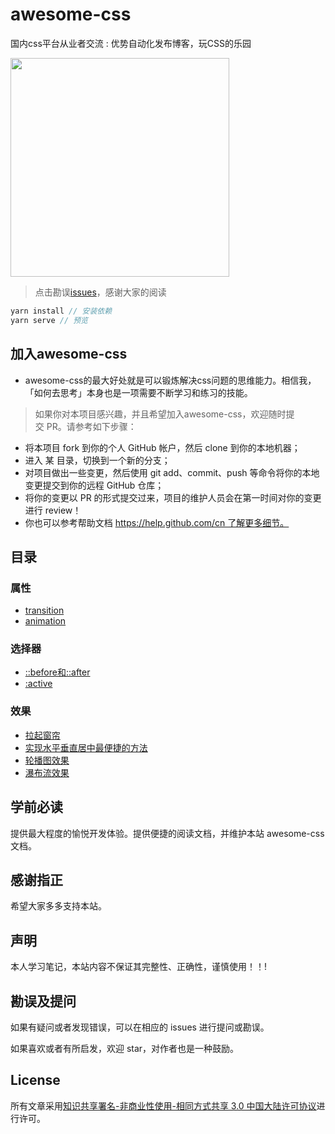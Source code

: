 # awesome-css

国内css平台从业者交流 : 优势自动化发布博客，玩CSS的乐园

<img align='center' src='https://user-images.githubusercontent.com/59645426/176986758-b6b0a15a-f834-4fd4-8965-980335d7eff7.jpg' width='350'>

> 点击勘误[issues](https://github.com/webVueBlog/awesome-css/issues)，感谢大家的阅读

```js
yarn install // 安装依赖
yarn serve // 预览
```

## 加入awesome-css

- awesome-css的最大好处就是可以锻炼解决css问题的思维能力。相信我，「如何去思考」​ 本身也是一项需要不断学习和练习的技能。

> 如果你对本项目感兴趣，并且希望加入awesome-css，欢迎随时提交 PR。请参考如下步骤：
- 将本项目 fork 到你的个人 GitHub 帐户，然后 clone 到你的本地机器；
- 进入 某 目录，切换到一个新的分支；
- 对项目做出一些变更，然后使用 git add、commit、push 等命令将你的本地变更提交到你的远程 GitHub 仓库；
- 将你的变更以 PR 的形式提交过来，项目的维护人员会在第一时间对你的变更进行 review！
- 你也可以参考帮助文档 https://help.github.com/cn 了解更多细节。

## 目录

### 属性

- [transition](https://webvueblog.github.io/awesome-css/handbook/transition.html)
- [animation](https://webvueblog.github.io/awesome-css/handbook/animation.html)

### 选择器

- [::before和::after](https://webvueblog.github.io/awesome-css/selector/after_before.html)
- [:active](https://webvueblog.github.io/awesome-css/selector/active.html)

### 效果

- [拉起窗帘](https://webvueblog.github.io/awesome-css/result/pullCurtain.html)
- [实现水平垂直居中最便捷的方法](https://webvueblog.github.io/awesome-css/result/best-way-to-center-element.html)
- [轮播图效果](https://webvueblog.github.io/awesome-css/result/css-carousel.html)
- [瀑布流效果](https://webvueblog.github.io/awesome-css/result/ccss-masonry-flexbox.html)

## 学前必读

提供最大程度的愉悦开发体验。提供便捷的阅读文档，并维护本站 awesome-css 文档。

## 感谢指正

希望大家多多支持本站。

## 声明

本人学习笔记，本站内容不保证其完整性、正确性，谨慎使用！！!

## 勘误及提问

如果有疑问或者发现错误，可以在相应的 issues 进行提问或勘误。

如果喜欢或者有所启发，欢迎 star，对作者也是一种鼓励。

## License

所有文章采用[知识共享署名-非商业性使用-相同方式共享 3.0 中国大陆许可协议](http://creativecommons.org/licenses/by-nc-sa/3.0/cn/)进行许可。
